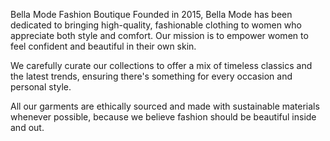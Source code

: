 Bella Mode Fashion Boutique
Founded in 2015, Bella Mode has been dedicated to bringing high-quality, fashionable clothing to women who appreciate both style and comfort. Our mission is to empower women to feel confident and beautiful in their own skin.

We carefully curate our collections to offer a mix of timeless classics and the latest trends, ensuring there's something for every occasion and personal style.

All our garments are ethically sourced and made with sustainable materials whenever possible, because we believe fashion should be beautiful inside and out.
